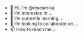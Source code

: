 - 👋 Hi, I’m @reyeserika
- 👀 I’m interested in ...
- 🌱 I’m currently learning ...
- 💞️ I’m looking to collaborate on ...
- 📫 How to reach me ...

<!---
reyeserika/reyeserika is a ✨ special ✨ repository because its `README.md` (this file) appears on your GitHub profile.
You can click the Preview link to take a look at your changes.
--->
